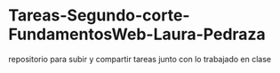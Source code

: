 # Tareas-Segundo-corte-FundamentosWeb-Laura-Pedraza
repositorio para subir y compartir tareas junto con lo trabajado en clase 
